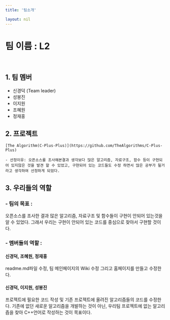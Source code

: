 ```yaml
---
title: '팀소개'

layout: nil
---
```


# 팀 이름 : L2 <br><br>

##  1. 팀 멤버 
   - 신경덕 (Team leader)  
   - 성봉진 
   - 이지원
   - 조혜원
   - 정재홍

## 2. 프로젝트  <br>
    [The Algorithm(C-Plus-Plus)](https://github.com/TheAlgorithms/C-Plus-Plus)
    
    - 선정이유: 오픈소스를 조사해본결과 생각보다 많은 알고리즘, 자료구조, 함수 등이 구현되어 있지않은 것을 발견 할 수 있었고, 구현되어 있는 코드들도 수정 하면서 많은 공부가 될거라고 생각하여 선정하게 되었다.
    
## 3. 우리들의 역할 <br>

### - 팀의 목표 : 
오픈소스를 조사한 결과 많은 알고리즘, 자료구조 및 함수들이 구현이 안되어 있는것을 알 수 있었다. 
그래서 우리는 구현이 안되어 있는 코드를 중심으로 찾아서 구현할 것이다.

### - 멤버들의 역할  : <br>
#### 신경덕, 조혜원, 정재홍 <br>
readme.md파일 수정, 팀 메인페이지의 Wiki 수정 그리고 홈페이지를 만들고 수정한다. <br>

#### 신경덕, 이지원, 성봉진 <br>
프로젝트에 필요한 코드 작성 및 기존 프로젝트에 올려진 알고리즘들의 코드를 수정한다. 기존에 없던 새로운 알고리즘을 개발하는 것이 아닌, 우리팀 프로젝트에 없는 알고리즘을 찾아 C++언어로 작성하는 것이 목표이다.


